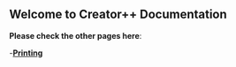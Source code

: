## Welcome to Creator++ Documentation


**Please check the other pages here**:

-**[Printing](https://github.com/Dabbyboigamer/Creator--Docs/blob/gh-pages/Printing.md)**
